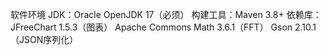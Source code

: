 软件环境
JDK：Oracle OpenJDK 17（必须）
构建工具：Maven 3.8+
依赖库：
JFreeChart 1.5.3（图表）
Apache Commons Math 3.6.1（FFT）
Gson 2.10.1（JSON序列化）

